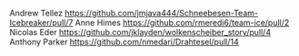 Andrew Tellez https://github.com/jmjava444/Schneebesen-Team-Icebreaker/pull/7
Anne Himes https://github.com/rmeredi6/team-ice/pull/2
Nicolas Eder https://github.com/jklayden/wolkenscheiber_story/pull/4
Anthony Parker https://github.com/nmedari/Drahtesel/pull/14
